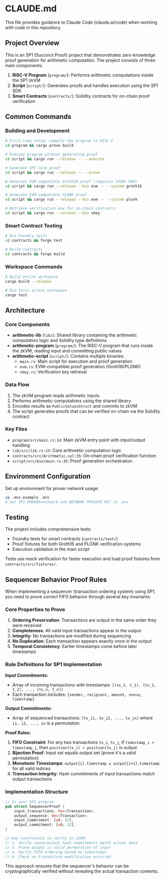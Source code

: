 # CLAUDE.md

This file provides guidance to Claude Code (claude.ai/code) when working with code in this repository.

## Project Overview

This is an SP1 (Succinct Proof) project that demonstrates zero-knowledge proof generation for arithmetic computation. The project consists of three main components:

1. **RISC-V Program** (`program/`): Performs arithmetic computations inside the SP1 zkVM
2. **Script** (`script/`): Generates proofs and handles execution using the SP1 SDK  
3. **Smart Contracts** (`contracts/`): Solidity contracts for on-chain proof verification

## Common Commands

### Building and Development
```bash
# First-time setup: compile the program to RISC-V
cd program && cargo prove build

# Execute program without generating proof
cd script && cargo run --release -- --execute

# Generate SP1 core proof
cd script && cargo run --release -- --prove

# Generate EVM-compatible Groth16 proof (requires 16GB+ RAM)
cd script && cargo run --release --bin evm -- --system groth16

# Generate EVM-compatible PLONK proof  
cd script && cargo run --release --bin evm -- --system plonk

# Retrieve verification key for on-chain contracts
cd script && cargo run --release --bin vkey
```

### Smart Contract Testing
```bash
# Run Foundry tests
cd contracts && forge test

# Build contracts
cd contracts && forge build
```

### Workspace Commands
```bash
# Build entire workspace
cargo build --release

# Run tests across workspace
cargo test
```

## Architecture

### Core Components

- **arithmetic-lib** (`lib/`): Shared library containing the arithmetic computation logic and Solidity type definitions
- **arithmetic-program** (`program/`): The RISC-V program that runs inside the zkVM, reading input and committing public values
- **arithmetic-script** (`script/`): Contains multiple binaries:
  - `main.rs`: Main script for execution and proof generation
  - `evm.rs`: EVM-compatible proof generation (Groth16/PLONK)
  - `vkey.rs`: Verification key retrieval

### Data Flow

1. The zkVM program reads arithmetic inputs
2. Performs arithmetic computations using the shared library
3. Encodes results as `PublicValuesStruct` and commits to zkVM
4. The script generates proofs that can be verified on-chain via the Solidity contract

### Key Files

- `program/src/main.rs:14`: Main zkVM entry point with input/output handling
- `lib/src/lib.rs:13`: Core arithmetic computation logic
- `contracts/src/Arithmetic.sol:35`: On-chain proof verification function
- `script/src/bin/main.rs:35`: Proof generation orchestration

## Environment Configuration

Set up environment for prover network usage:
```bash
cp .env.example .env
# Set SP1_PROVER=network and NETWORK_PRIVATE_KEY in .env
```

## Testing

The project includes comprehensive tests:
- Foundry tests for smart contracts (`contracts/test/`)
- Proof fixtures for both Groth16 and PLONK verification systems
- Execution validation in the main script

Tests use mock verification for faster execution and load proof fixtures from `contracts/src/fixtures/`.

## Sequencer Behavior Proof Rules

When implementing a sequencer (transaction ordering system) using SP1, you need to prove correct FIFO behavior through several key invariants:

### Core Properties to Prove

1. **Ordering Preservation**: Transactions are output in the same order they were received
2. **Completeness**: All valid input transactions appear in the output 
3. **Integrity**: No transactions are modified during sequencing
4. **No Duplication**: Each transaction appears exactly once in the output
5. **Temporal Consistency**: Earlier timestamps come before later timestamps

### Rule Definitions for SP1 Implementation

**Input Commitments:**
- Array of incoming transactions with timestamps: `[(tx_1, t_1), (tx_2, t_2), ..., (tx_n, t_n)]`
- Each transaction includes: `{sender, recipient, amount, nonce, timestamp}`

**Output Commitments:**
- Array of sequenced transactions: `[tx_i1, tx_i2, ..., tx_in]` where `i1, i2, ..., in` is a permutation

**Proof Rules:**
1. **FIFO Constraint**: For any two transactions `tx_i`, `tx_j`, if `timestamp_i < timestamp_j`, then `position(tx_i) < position(tx_j)` in output
2. **Bijection Proof**: Input set equals output set (prove it's a valid permutation)
3. **Monotonic Timestamps**: `output[i].timestamp ≤ output[i+1].timestamp` for all valid indices
4. **Transaction Integrity**: Hash commitments of input transactions match output transactions

### Implementation Structure

```rust
// In your SP1 program
pub struct SequencerProof {
    input_transactions: Vec<Transaction>,
    output_sequence: Vec<Transaction>,
    input_commitment: [u8; 32],
    output_commitment: [u8; 32],
}

// Key constraints to verify in zkVM:
// 1. Verify input/output hash commitments match actual data
// 2. Prove output is valid permutation of input
// 3. Verify FIFO ordering based on timestamps
// 4. Check no transaction modification occurred
```

This approach ensures that the sequencer's behavior can be cryptographically verified without revealing the actual transaction contents.